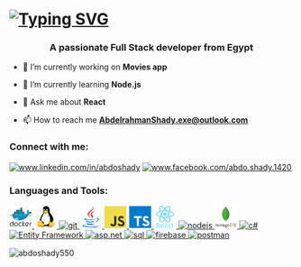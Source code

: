<h1><a href="https://git.io/typing-svg"><img src="https://readme-typing-svg.herokuapp.com?font=Fira+Code&pause=1000&random=false&width=435&lines=Hi+%F0%9F%91%8B%2C+I'm+Abdelrahman+Shady" alt="Typing SVG" /></a></h1>
<h3 align="center">A passionate Full Stack developer from Egypt</h3>

- 🔭 I’m currently working on **Movies app**

- 🌱 I’m currently learning **Node.js**

- 💬 Ask me about **React**

- 📫 How to reach me **AbdelrahmanShady.exe@outlook.com**

<h3 align="left">Connect with me:</h3>
<p align="left">
<a href="https://linkedin.com/in/www.linkedin.com/in/abdoshady" target="blank"><img align="center" src="https://raw.githubusercontent.com/rahuldkjain/github-profile-readme-generator/master/src/images/icons/Social/linked-in-alt.svg" alt="www.linkedin.com/in/abdoshady" height="30" width="40" /></a>
<a href="https://fb.com/www.facebook.com/abdo.shady.1420" target="blank"><img align="center" src="https://raw.githubusercontent.com/rahuldkjain/github-profile-readme-generator/master/src/images/icons/Social/facebook.svg" alt="www.facebook.com/abdo.shady.1420" height="30" width="40" /></a>
</p>

<h3 align="left">Languages and Tools:</h3>
<p align="left">   <a href="https://www.docker.com/" target="_blank" rel="noreferrer"> <img src="https://raw.githubusercontent.com/devicons/devicon/master/icons/docker/docker-original-wordmark.svg" alt="docker" width="40" height="40"/> </a> <a href="https://www.linux.org/" target="_blank" rel="noreferrer"> <img src="https://raw.githubusercontent.com/devicons/devicon/master/icons/linux/linux-original.svg" alt="linux" width="40" height="40"/> </a>  <a href="https://git-scm.com/" target="_blank" rel="noreferrer"> <img src="https://www.vectorlogo.zone/logos/git-scm/git-scm-icon.svg" alt="git" width="40" height="40"/> </a> <a href="https://www.java.com" target="_blank" rel="noreferrer"> <img src="https://raw.githubusercontent.com/devicons/devicon/master/icons/java/java-original.svg" alt="java" width="40" height="40"/> </a> <a href="https://developer.mozilla.org/en-US/docs/Web/JavaScript" target="_blank" rel="noreferrer"> <img src="https://raw.githubusercontent.com/devicons/devicon/master/icons/javascript/javascript-original.svg" alt="javascript" width="40" height="40"/> </a> <a href="https://www.typescriptlang.org/" target="_blank" rel="noreferrer"> <img src="https://raw.githubusercontent.com/devicons/devicon/master/icons/typescript/typescript-original.svg" alt="typescript" width="40" height="40"/> </a> <a href="https://reactjs.org/" target="_blank" rel="noreferrer"> <img src="https://raw.githubusercontent.com/devicons/devicon/master/icons/react/react-original-wordmark.svg" alt="react" width="40" height="40"/> </a> <a href="https://nodejs.org" target="_blank" rel="noreferrer"> <img src="https://miro.medium.com/v2/resize:fit:365/1*Jr3NFSKTfQWRUyjblBSKeg.png" alt="nodejs" width="60" height="40"/> </a> <a href="https://www.mongodb.com/" target="_blank" rel="noreferrer"> <img src="https://raw.githubusercontent.com/devicons/devicon/master/icons/mongodb/mongodb-original-wordmark.svg" alt="mongodb" width="40" height="40"/> </a>  <a href="https://www.w3schools.com/cs" target="_blank" rel="noreferrer"> <img src="https://www.jetbrains.com/guide/assets/csharp-logo-265a149e.svg" alt="c#" width="40" height="40"/> </a>
<a href="https://learn.microsoft.com/en-us/ef/core/get-started/" target="_blank" rel="noreferrer"> <img src="https://codeopinion.com/wp-content/uploads/2017/10/Bitmap-MEDIUM_Entity-Framework-Core-Logo_2colors_Square_Boxed_RGB.png" alt="Entity Framework" width="45" height="40"/> </a>
<a href="https://learn.microsoft.com/en-us/dotnet/framework/" target="_blank" rel="noreferrer"> <img src="https://image.pngaaa.com/95/4840095-middle.png" alt="asp.net" width="40" height="40"/> </a>
  <a href="https://www.w3schools.com/sql" target="_blank" rel="noreferrer"> <img src="https://icons.veryicon.com/png/o/application/designer-icon/sql-5.png" alt="sql" width="40" height="40"/> </a>  <a href="https://firebase.google.com/" target="_blank" rel="noreferrer"> <img src="https://www.vectorlogo.zone/logos/firebase/firebase-icon.svg" alt="firebase" width="40" height="40"/> </a> <a href="https://postman.com" target="_blank" rel="noreferrer"> <img src="https://www.vectorlogo.zone/logos/getpostman/getpostman-icon.svg" alt="postman" width="40" height="40"/> </a>   </p>

<p><img align="center" src="https://github-readme-stats.vercel.app/api/top-langs?username=abdoshady550&show_icons=true&locale=en&layout=compact" alt="abdoshady550" /></p>
